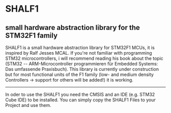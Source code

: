 # SHALF1
small hardware abstraction library for the STM32F1 family
------------------------------------------------------------

SHALF1 is a small hardware abstraction library for STM32F1 MCUs, it is inspired by Ralf Jesses MCAL. If you're not familiar with programming STM32 microcontrollers, i will recommend reading his book about the topic (STM32 -- ARM-Microcontroller programmieren für Embedded Systems: Das umfassende Praxisbuch). 
This library is currently under construction but for most functional units of the F1 family (low- and medium density Controllers -> support for others will be added!) it is working.

----------------------------------------------------------
In oder to use the SHALF1 you need the CMSIS and an IDE (e.g. STM32 Cube IDE) to be installed. You can simply copy the SHALF1 Files to your Project and use them. 
